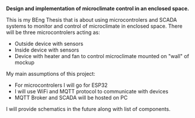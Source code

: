 **Design and implementation of microclimate control in an enclosed space.**

This is my BEng Thesis that is about using microcontrolers and SCADA systems to monitor and control of microclimate in enclosed space.
There will be three microcontrolers acting as:
- Outside device with sensors
- Inside device with sensors
- Device with heater and fan to control microclimate mounted on "wall" of mockup

My main assumptions of this project:
- For microcontrolers I will go for ESP32
- I will use WiFi and MQTT protocol to communicate with devices
- MQTT Broker and SCADA will be hosted on PC

I will provide schematics in the future along with list of components.
